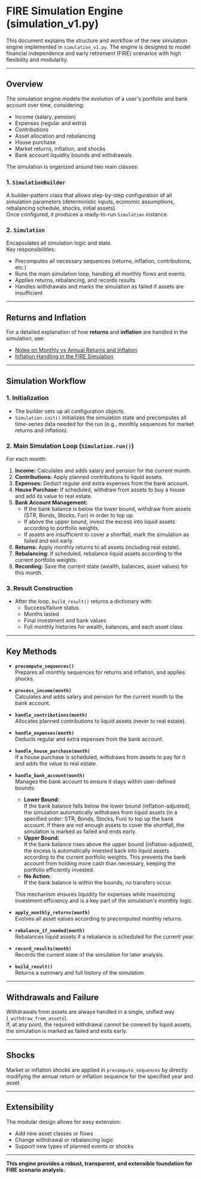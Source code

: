 # FIRE Simulation Engine (simulation_v1.py)

This document explains the structure and workflow of the new simulation engine implemented in
`simulation_v1.py`. The engine is designed to model financial independence and early retirement
(FIRE) scenarios with high flexibility and modularity.

---

## Overview

The simulation engine models the evolution of a user's portfolio and bank account over time,
considering:

- Income (salary, pension)
- Expenses (regular and extra)
- Contributions
- Asset allocation and rebalancing
- House purchase
- Market returns, inflation, and shocks
- Bank account liquidity bounds and withdrawals

The simulation is organized around two main classes:

### 1. `SimulationBuilder`

A builder-pattern class that allows step-by-step configuration of all simulation parameters
(deterministic inputs, economic assumptions, rebalancing schedule, shocks, initial assets).  
Once configured, it produces a ready-to-run `Simulation` instance.

### 2. `Simulation`

Encapsulates all simulation logic and state.  
Key responsibilities:

- Precomputes all necessary sequences (returns, inflation, contributions, etc.)
- Runs the main simulation loop, handling all monthly flows and events
- Applies returns, rebalancing, and records results
- Handles withdrawals and marks the simulation as failed if assets are insufficient

---

## Returns and Inflation

For a detailed explanation of how **returns** and **inflation** are handled in the simulation, see:

- [Notes on Monthly vs Annual Returns and Inflation](returns.md)
- [Inflation Handling in the FIRE Simulation](inflation.md)

---

## Simulation Workflow

### 1. **Initialization**

- The builder sets up all configuration objects.
- `Simulation.init()` initializes the simulation state and precomputes all time-series data needed
  for the run (e.g., monthly sequences for market returns and inflation).

### 2. **Main Simulation Loop (`Simulation.run()`)**

For each month:

1. **Income:** Calculates and adds salary and pension for the current month.
2. **Contributions:** Apply planned contributions to liquid assets.
3. **Expenses:** Deduct regular and extra expenses from the bank account.
4. **House Purchase:** If scheduled, withdraw from assets to buy a house and add its value to real
   estate.
5. **Bank Account Management:**
   - If the bank balance is below the lower bound, withdraw from assets (STR, Bonds, Stocks, Fun) in
     order to top up.
   - If above the upper bound, invest the excess into liquid assets according to portfolio weights.
   - If assets are insufficient to cover a shortfall, mark the simulation as failed and exit early.
6. **Returns:** Apply monthly returns to all assets (including real estate).
7. **Rebalancing:** If scheduled, rebalance liquid assets according to the current portfolio
   weights.
8. **Recording:** Save the current state (wealth, balances, asset values) for this month.

### 3. **Result Construction**

- After the loop, `build_result()` returns a dictionary with:
  - Success/failure status
  - Months lasted
  - Final investment and bank values
  - Full monthly histories for wealth, balances, and each asset class

---

## Key Methods

- **`precompute_sequences()`**  
  Prepares all monthly sequences for returns and inflation, and applies shocks.

- **`process_income(month)`**  
  Calculates and adds salary and pension for the current month to the bank account.

- **`handle_contributions(month)`**  
  Allocates planned contributions to liquid assets (never to real estate).

- **`handle_expenses(month)`**  
  Deducts regular and extra expenses from the bank account.

- **`handle_house_purchase(month)`**  
  If a house purchase is scheduled, withdraws from assets to pay for it and adds the value to real
  estate.

- **`handle_bank_account(month)`**  
  Manages the bank account to ensure it stays within user-defined bounds:

  - **Lower Bound:**  
    If the bank balance falls below the lower bound (inflation-adjusted), the simulation
    automatically withdraws from liquid assets (in a specified order: STR, Bonds, Stocks, Fun) to
    top up the bank account. If there are not enough assets to cover the shortfall, the simulation
    is marked as failed and ends early.
  - **Upper Bound:**  
    If the bank balance rises above the upper bound (inflation-adjusted), the excess is
    automatically invested back into liquid assets according to the current portfolio weights. This
    prevents the bank account from holding more cash than necessary, keeping the portfolio
    efficiently invested.
  - **No Action:**  
    If the bank balance is within the bounds, no transfers occur.

  This mechanism ensures liquidity for expenses while maximizing investment efficiency and is a key
  part of the simulation's monthly logic.

- **`apply_monthly_returns(month)`**  
  Evolves all asset values according to precomputed monthly returns.

- **`rebalance_if_needed(month)`**  
  Rebalances liquid assets if a rebalance is scheduled for the current year.

- **`record_results(month)`**  
  Records the current state of the simulation for later analysis.

- **`build_result()`**  
  Returns a summary and full history of the simulation.

---

## Withdrawals and Failure

Withdrawals from assets are always handled in a single, unified way (`_withdraw_from_assets`).  
If, at any point, the required withdrawal cannot be covered by liquid assets, the simulation is
marked as failed and exits early.

---

## Shocks

Market or inflation shocks are applied in `precompute_sequences` by directly modifying the annual
return or inflation sequence for the specified year and asset.

---

## Extensibility

The modular design allows for easy extension:

- Add new asset classes or flows
- Change withdrawal or rebalancing logic
- Support new types of planned events or shocks

---

**This engine provides a robust, transparent, and extensible foundation for FIRE scenario
analysis.**
